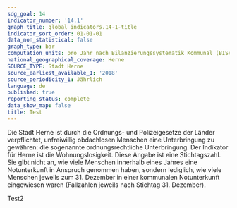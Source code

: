 ```yaml
---
sdg_goal: 14
indicator_number: '14.1'
graph_title: global_indicators.14-1-title
indicator_sort_order: 01-01-01
data_non_statistical: false
graph_type: bar
computation_units: pro Jahr nach Bilanzierungssystematik Kommunal (BISKO) (in 1.000 Tonnen)
national_geographical_coverage: Herne
SOURCE_TYPE: Stadt Herne
source_earliest_available_1: '2018'
source_periodicity_1: Jährlich
language: de
published: true
reporting_status: complete
data_show_map: false
title: Test
---
```

Die Stadt Herne ist durch die Ordnungs- und Polizeigesetze der Länder verpflichtet, unfreiwillig obdachlosen Menschen eine Unterbringung zu gewähren: die sogenannte ordnungsrechtliche Unterbringung. Der Indikator für Herne ist die Wohnungslosigkeit. Diese Angabe ist eine Stichtagszahl. Sie gibt nicht an, wie viele Menschen innerhalb eines Jahres eine Notunterkunft in Anspruch genommen haben, sondern lediglich, wie viele Menschen jeweils zum 31. Dezember in einer kommunalen Notunterkunft eingewiesen waren (Fallzahlen jeweils nach Stichtag 31. Dezember). <br>

Test2

